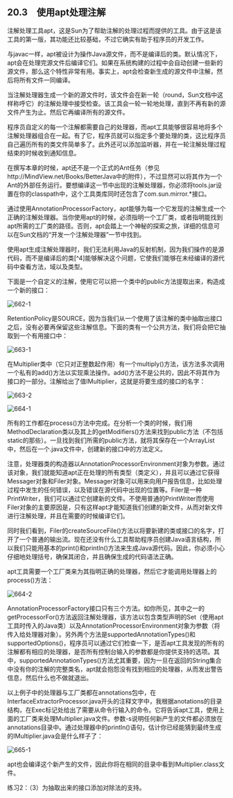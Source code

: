 ## 20.3　使用apt处理注解

注解处理工具apt，这是Sun为了帮助注解的处理过程而提供的工具。由于这是该工具的第一版，其功能还比较基础，不过它确实有助于程序员的开发工作。

与javac一样，apt被设计为操作Java源文件，而不是编译后的类。默认情况下，apt会在处理完源文件后编译它们。如果在系统构建的过程中会自动创建一些新的源文件，那么这个特性非常有用。事实上，apt会检查新生成的源文件中注解，然后将所有文件一同编译。

当注解处理器生成一个新的源文件时，该文件会在新一轮（round，Sun文档中这样称呼它）的注解处理中接受检查。该工具会一轮一轮地处理，直到不再有新的源文件产生为止。然后它再编译所有的源文件。

程序员自定义的每一个注解都需要自己的处理器，而apt工具能够很容易地将多个注解处理器组合在一起。有了它，程序员就可以指定多个要处理的类，这比程序员自己遍历所有的类文件简单多了。此外还可以添加监听器，并在一轮注解处理过程结束的时候收到通知信息。

在撰写本章的时候，apt还不是一个正式的Ant任务（参见http://MindView.net/Books/BetterJava中的附件），不过显然可以将其作为一个Ant的外部任务运行。要想编译这一节中出现的注解处理器，你必须将tools.jar设置在你的classpath中，这个工具类库同时还包含了com.sun.mirror.*接口。

通过使用AnnotationProcessorFactory，apt能够为每一个它发现的注解生成一个正确的注解处理器。当你使用apt的时候，必须指明一个工厂类，或者指明能找到apt所需的工厂类的路径。否则，apt会踏上一个神秘的探索之旅，详细的信息可以在Sun文档的“开发一个注解处理器”一节中找到。

使用apt生成注解处理器时，我们无法利用Java的反射机制，因为我们操作的是源代码，而不是编译后的类[^4]能够解决这个问题，它使我们能够在未经编译的源代码中查看方法，域以及类型。

下面是一个自定义的注解，使用它可以把一个类中的public方法提取出来，构造成一个新的接口：

![662-1](../Images/image03628.jpeg)

RetentionPolicy是SOURCE，因为当我们从一个使用了该注解的类中抽取出接口之后，没有必要再保留这些注解信息。下面的类有一个公共方法，我们将会把它抽取到一个有用接口中：

![663-1](../Images/image03629.jpeg)

在Multiplier类中（它只对正整数起作用）有一个multiply()方法，该方法多次调用一个私有的add()方法以实现乘法操作。add()方法不是公共的，因此不将其作为接口的一部分。注解给出了值IMultiplier，这就是将要生成的接口的名字：

![663-2](../Images/image03630.jpeg)

![664-1](../Images/image03631.jpeg)

所有的工作都在process()方法中完成。在分析一个类的时候，我们用MethodDeclaration类以及其上的getModifiers()方法来找到public方法（不包括static的那些）。一旦找到我们所需的public方法，就将其保存在一个ArrayList中，然后在一个.java文件中，创建新的接口中的方法定义。

注意，处理器类的构造器以AnnotationProcessorEnvironment对象为参数。通过该对象，我们就能知道apt正在处理的所有类型（类定义），并且可以通过它获得Messager对象和Filer对象。Messager对象可以用来向用户报告信息，比如处理过程中发生的任何错误，以及错误在源代码中出现的位置等。Filer是一种PrintWriter，我们可以通过它创建新的文件。不使用普通的PrintWriter而使用Filer对象的主要原因是，只有这样apt才能知道我们创建的新文件，从而对新文件进行注解处理，并且在需要的时候编译它们。

同时我们看到，Filer的createSourceFile()方法以将要新建的类或接口的名字，打开了一个普通的输出流。现在还没有什么工具帮助程序员创建Java语言结构，所以我们只能用基本的print()和println()方法来生成Java源代码。因此，你必须小心仔细地处理括号，确保其闭合，并且确保生成的代码语法正确。

apt工具需要一个工厂类来为其指明正确的处理器，然后它才能调用处理器上的process()方法：

![664-2](../Images/image03632.jpeg)

AnnotationProcessorFactory接口只有三个方法。如你所见，其中之一的getProcessorFor()方法返回注解处理器，该方法以包含类型声明的Set（使用apt工具时传入的Java类）以及AnnotationProcessorEnvironment对象为参数（将传入给处理器对象）。另外两个方法是supportedAnnotationTypes()和supportedOptions()，程序员可以通过它们检查一下，是否apt工具发现的所有的注解都有相应的处理器，是否所有控制台输入的参数都是你提供支持的选项。其中，supportedAnnotationTypes()方法尤其重要，因为一旦在返回的String集合中没有你的注解的完整类名，apt就会抱怨没有找到相应的处理器，从而发出警告信息，然后什么也不做就退出。

以上例子中的处理器与工厂类都在annotations包中，在InterfaceExtractorProcessor.java开头的注释文字中，我根据anotations的目录结构，在Exec标记处给出了需要从命令行输入的命令。它将告诉apt工具，使用上面的工厂类来处理Multiplier.java文件。参数-s说明任何新产生的文件都必须放在annotations目录中。通过处理器中的println()语句，估计你已经能猜到最终生成的IMultiplier.java会是什么样子了：

![665-1](../Images/image03633.jpeg)

apt也会编译这个新产生的文件，因此你将在相同的目录中看到IMultiplier.class文件。

练习2：（3）为抽取出来的接口添加对除法的支持。